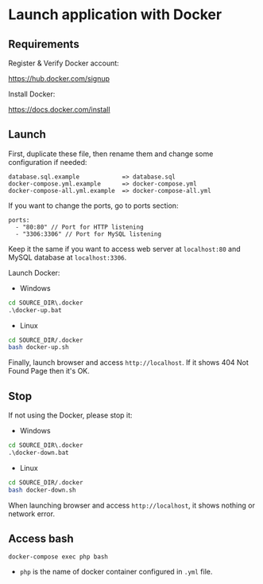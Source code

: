 # Launch application with Docker

## Requirements

Register & Verify Docker account:

https://hub.docker.com/signup

Install Docker:

https://docs.docker.com/install

## Launch

First, duplicate these file, then rename them and change some configuration if needed:

```
database.sql.example            => database.sql
docker-compose.yml.example      => docker-compose.yml
docker-compose-all.yml.example  => docker-compose-all.yml
``` 

If you want to change the ports, go to ports section:

```
ports:
  - "80:80" // Port for HTTP listening
  - "3306:3306" // Port for MySQL listening
```

Keep it the same if you want to access web server at `localhost:80` and MySQL database at `localhost:3306`.

Launch Docker:

- Windows

```cmd
cd SOURCE_DIR\.docker
.\docker-up.bat
```

- Linux

```bash
cd SOURCE_DIR/.docker
bash docker-up.sh
```

Finally, launch browser and access `http://localhost`. If it shows 404 Not Found Page then it's OK.

## Stop

If not using the Docker, please stop it:

- Windows

```cmd
cd SOURCE_DIR\.docker
.\docker-down.bat
```

- Linux

```bash
cd SOURCE_DIR/.docker
bash docker-down.sh
```

When launching browser and access `http://localhost`, it shows nothing or network error.

## Access bash

```
docker-compose exec php bash
```

- `php` is the name of docker container configured in `.yml` file.
